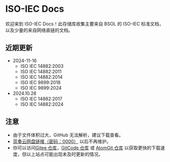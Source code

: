 # ISO-IEC Docs

欢迎来到 ISO-IEC Docs！此存储库收集主要来自 BSOL 的 ISO-IEC 标准文档，以及少量的来自网络直链的文档。

## 近期更新
- 2024-11-16
   - ISO IEC 14882:2003
   - ISO IEC 14882:2011
   - ISO IEC 14882:2014
   - ISO IEC 9899:2018
   - ISO IEC 9899:2024
- 2024.10.28
   - ISO IEC 14882:2017
   - ISO IEC 14882:2024

## 注意
- 由于文件体积过大，GitHub 无法解析，建议下载查看。
- [蓝奏云网盘链接（密码：0000）](https://610402220623.lanzouq.com/b00tay8n1c) 以后不再维护。
- 你可以访问[Gitee 仓库](https://gitee.com/MICRO201014_admin/ISO-IEC-Docs)，[GitCode 仓库](https://gitcode.com/2402_84665876/ISO-IEC-Docs/overview) 或 [AtomGit 仓库](https://atomgit.com/micro201014/ISO-IEC-Docs) 以获取更快的下载速度，但以上站点可能出现未及时更新的情况。














